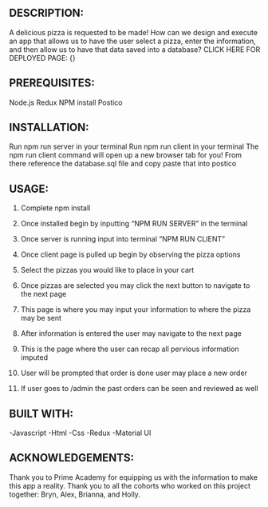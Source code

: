 ## DESCRIPTION: 
A delicious pizza is requested to be made! How can we design and execute an app that allows us to have the user select a pizza, enter the information, and then allow us to have that data saved into a database? CLICK HERE FOR DEPLOYED PAGE: {}

## PREREQUISITES: 
Node.js 
Redux
NPM install 
Postico 

## INSTALLATION: 
Run npm run server in your terminal
Run npm run client in your terminal 
The npm run client command will open up a new browser tab for you! 
From there reference the database.sql file and copy paste that into postico

## USAGE: 
1. Complete npm install 

2. Once installed begin by inputting “NPM RUN   SERVER” in the terminal 

3. Once server is running input into terminal “NPM RUN CLIENT”

4. Once client page is pulled up begin by observing the pizza options

5. Select the pizzas you would like to place in your cart 

6. Once pizzas are selected you may click the next button to navigate to the next page

7. This page is where you may input your information to where the pizza may be sent

8. After information is entered the user may navigate to the next page 

9. This is the page where the user can recap all pervious information imputed 

10. User will be prompted that order is done user may place a new order 

11. If user goes to /admin the past orders can be seen and reviewed as well 
 
 ## BUILT WITH: 
-Javascript 
-Html 
-Css
-Redux
-Material UI 


## ACKNOWLEDGEMENTS:
Thank you to Prime Academy for equipping us with the information to make this app a reality. Thank you to all the cohorts who worked on this project together: Bryn, Alex, Brianna, and Holly. 
